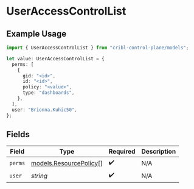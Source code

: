 # UserAccessControlList

## Example Usage

```typescript
import { UserAccessControlList } from "cribl-control-plane/models";

let value: UserAccessControlList = {
  perms: [
    {
      gid: "<id>",
      id: "<id>",
      policy: "<value>",
      type: "dashboards",
    },
  ],
  user: "Brionna.Kuhic50",
};
```

## Fields

| Field                                                  | Type                                                   | Required                                               | Description                                            |
| ------------------------------------------------------ | ------------------------------------------------------ | ------------------------------------------------------ | ------------------------------------------------------ |
| `perms`                                                | [models.ResourcePolicy](../models/resourcepolicy.md)[] | :heavy_check_mark:                                     | N/A                                                    |
| `user`                                                 | *string*                                               | :heavy_check_mark:                                     | N/A                                                    |